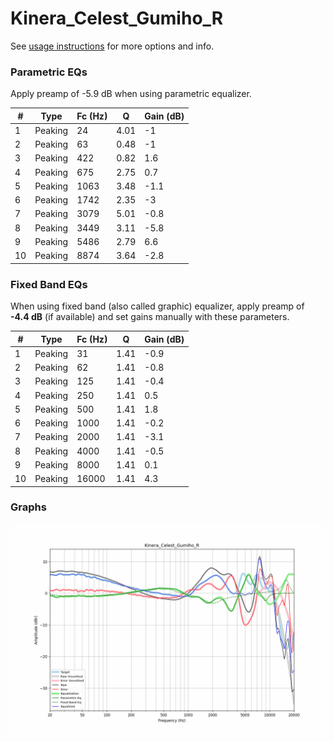 # Kinera_Celest_Gumiho_R
See [usage instructions](https://github.com/jaakkopasanen/AutoEq#usage) for more options and info.

### Parametric EQs
Apply preamp of -5.9 dB when using parametric equalizer.

|   # | Type    |   Fc (Hz) |    Q |   Gain (dB) |
|-----|---------|-----------|------|-------------|
|   1 | Peaking |        24 | 4.01 |        -1   |
|   2 | Peaking |        63 | 0.48 |        -1   |
|   3 | Peaking |       422 | 0.82 |         1.6 |
|   4 | Peaking |       675 | 2.75 |         0.7 |
|   5 | Peaking |      1063 | 3.48 |        -1.1 |
|   6 | Peaking |      1742 | 2.35 |        -3   |
|   7 | Peaking |      3079 | 5.01 |        -0.8 |
|   8 | Peaking |      3449 | 3.11 |        -5.8 |
|   9 | Peaking |      5486 | 2.79 |         6.6 |
|  10 | Peaking |      8874 | 3.64 |        -2.8 |

### Fixed Band EQs
When using fixed band (also called graphic) equalizer, apply preamp of **-4.4 dB** (if available) and set gains manually with these parameters.

|   # | Type    |   Fc (Hz) |    Q |   Gain (dB) |
|-----|---------|-----------|------|-------------|
|   1 | Peaking |        31 | 1.41 |        -0.9 |
|   2 | Peaking |        62 | 1.41 |        -0.8 |
|   3 | Peaking |       125 | 1.41 |        -0.4 |
|   4 | Peaking |       250 | 1.41 |         0.5 |
|   5 | Peaking |       500 | 1.41 |         1.8 |
|   6 | Peaking |      1000 | 1.41 |        -0.2 |
|   7 | Peaking |      2000 | 1.41 |        -3.1 |
|   8 | Peaking |      4000 | 1.41 |        -0.5 |
|   9 | Peaking |      8000 | 1.41 |         0.1 |
|  10 | Peaking |     16000 | 1.41 |         4.3 |

### Graphs
![](./Kinera_Celest_Gumiho_R.png)
